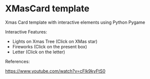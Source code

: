 # XMasCard template
Xmas Card template with interactive elements using Python Pygame

Interactive Features:
- Lights on Xmas Tree (Click on XMas star)
- Fireworks (Click on the present box)
- Letter (Click on the letter)

References:

https://www.youtube.com/watch?v=cFlk9kyFtS0
